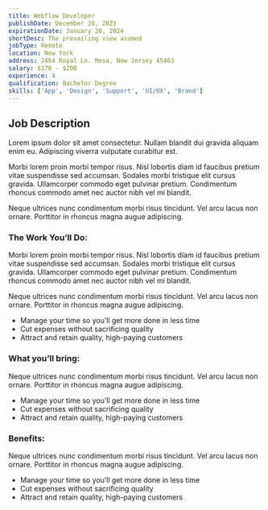 ```yaml
---
title: Webflow Developer
publishDate: December 20, 2023
expirationDate: January 20, 2024
shortDesc: The prevailing view asumed
jobType: Remote
location: New York
address: 2464 Royal Ln. Mesa, New Jersey 45463
salary: $170 - $200
experience: 4
qualification: Bachelor Degree
skills: ['App', 'Design', 'Support', 'UI/UX', 'Brand']
---
```


## Job Description

Lorem ipsum dolor sit amet consectetur. Nullam blandit dui gravida aliquam enim eu. Adipiscing viverra vulputate curabitur est.

Morbi lorem proin morbi tempor risus. Nisl lobortis diam id faucibus pretium vitae suspendisse sed accumsan. Sodales morbi tristique elit cursus gravida. Ullamcorper commodo eget pulvinar pretium. Condimentum rhoncus commodo amet nec auctor nibh vel mi blandit.

Neque ultrices nunc condimentum morbi risus tincidunt. Vel arcu lacus non ornare. Porttitor in rhoncus magna augue adipiscing.

### The Work You’ll Do:

Morbi lorem proin morbi tempor risus. Nisl lobortis diam id faucibus pretium vitae suspendisse sed accumsan. Sodales morbi tristique elit cursus gravida. Ullamcorper commodo eget pulvinar pretium. Condimentum rhoncus commodo amet nec auctor nibh vel mi blandit.

Neque ultrices nunc condimentum morbi risus tincidunt. Vel arcu lacus non ornare. Porttitor in rhoncus magna augue adipiscing.

- Manage your time so you’ll get more done in less time
- Cut expenses without sacrificing quality
- Attract and retain quality, high-paying customers

### What you’ll bring:

Neque ultrices nunc condimentum morbi risus tincidunt. Vel arcu lacus non ornare. Porttitor in rhoncus magna augue adipiscing.

- Manage your time so you’ll get more done in less time
- Cut expenses without sacrificing quality
- Attract and retain quality, high-paying customers

### Benefits:

Neque ultrices nunc condimentum morbi risus tincidunt. Vel arcu lacus non ornare. Porttitor in rhoncus magna augue adipiscing.

- Manage your time so you’ll get more done in less time
- Cut expenses without sacrificing quality
- Attract and retain quality, high-paying customers
